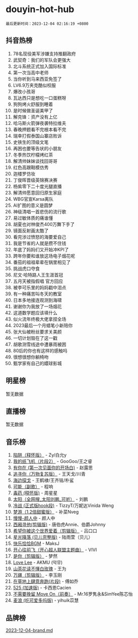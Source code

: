 # douyin-hot-hub

`最后更新时间：2023-12-04 02:16:19 +0800`

## 抖音热榜

1. 78名现役美军涉嫌支持推翻政府
1. 武契奇：我们的军队会更强大
1. 北斗系统正式加入国际标准
1. 第一次当高中老师
1. 当你听到马来西亚免签了
1. LV6.9万夹克酷似校服
1. 爆改小孩哥
1. 瓦达西只是想吃一口蛋糕呀
1. 狗狗烤火舒服到睡着
1. 是时候做圣诞美甲了
1. 解克锋：资产没有上亿
1. 哈马斯火箭弹夜袭特拉维夫
1. 春晚押题看不完根本看不完
1. 瑞幸打假泰国山寨店败诉
1. 史铁生的顶级文笔
1. 再困也要等告状的小朋友
1. 冬季热饮柠檬烤红茶
1. 解清帅妹妹谈找回哥哥
1. 红色高跟鞋模仿秀
1. 迦楼罗仿妆
1. 丁俊晖晋级英锦赛决赛
1. 杨紫零下二十度光腿直播
1. 解清帅愿意回归原生家庭
1. WBG官宣Karsa离队
1. AI扩图的意义是圆梦
1. 神级清唱一首悲伤的流行歌
1. 易过敏体质的痛谁懂
1. 胡夏也对林俊杰400万舞下手了
1. 镜面反射画太酷了
1. 看完涉过愤怒的海要爱自己
1. 我是节省的人就是攒不住钱
1. 年底了妈妈们又开始冲KPI了
1. 跨年你要和谁放这场电子烟花呢
1. 番茄的祖祖辈辈在锅里相见了
1. 挑战虎口夺食
1. 尼文·哈特路人王生涯首冠
1. 五月天被指假唱 官方回应
1. 被李可乐里的妈妈戳中泪点
1. 有一种痛苦叫冬天的教室
1. 日本多地接连观测到海啸
1. 谢谢你为我放了一场烟花
1. 这道数学题应该填什么
1. 似火流年终极大佬拿捏全场
1. 2023最后一个月蜡笔小新陪你
1. 张大仙被粉丝要求关美颜
1. 一切计划毁在了这一戳
1. 胡歌测雪线途中遭暴雨被困
1. 80后的你也有这样的感触吗
1. 很想很想你躺椅吻
1. 甄学家有自己的嬛球影城

## 明星榜

暂无数据

## 直播榜

暂无数据

## 音乐榜

1. [陷阱（释怀版）](https://sf6-cdn-tos.douyinstatic.com/obj/tos-cn-ve-2774/oE8C21LeZrzKLDFfQYgMzx4GAIHageG5IzayY7) - Zy/白允y
1. [我的纸飞机（片段2）](https://sf6-cdn-tos.douyinstatic.com/obj/tos-cn-ve-2774/oM2ZrKcg2CD5AeRB2gkeXOFB1IxAGJdZPazYHf) - GooGoo/王之睿
1. [有你在 (第一次见面你的开场白)](https://sf3-cdn-tos.douyinstatic.com/obj/tos-cn-ve-2774/oAthrQ3ClJBfI57uBoFEgNDYtNCZ0TSYQQfxQ0) - 赵露思
1. [追寻你（万物复苏版）](https://sf3-cdn-tos.douyinstatic.com/obj/tos-cn-ve-2774/oYeAZJsbjIDit9APmBg8u6uDUQnHmoCf3gbo74) - 王天戈/川青
1. [海边探戈](https://sf6-cdn-tos.douyinstatic.com/obj/tos-cn-ve-2774/os9gE0VQCGqt6VQkZDyBBYvfSDY0QFe3vVmubn) - 王鹤棣/王齐铭/朴鲨
1. [可能（副歌）](https://sf3-cdn-tos.douyinstatic.com/obj/tos-cn-ve-2774/cde1731888894259b333569393c2fb51) - 程响
1. [毒药 (释怀版)](https://sf6-cdn-tos.douyinstatic.com/obj/tos-cn-ve-2774/oYILMEAzspdZBIzy4frJNB8ZHPHWAhiwowd4Ad) - 周星星
1. [太阳（全网搜_太阳刘鹏_可听）](https://sf6-cdn-tos.douyinstatic.com/obj/tos-cn-ve-2774/ogWbyIQnlBFImVbeDocRdCIYtBHlbJXgfZMvgz) - 刘鹏
1. [冷战 (正式版hook段)](https://sf6-cdn-tos.douyinstatic.com/obj/tos-cn-ve-2774/oMuEoiBasWApEMVDgNiI8VAByNmwo5J0pyf8Yx) - TizzyT/万妮达Vinida Weng
1. [梦游（1.2倍甜蜜版）](https://sf3-cdn-tos.douyinstatic.com/obj/tos-cn-ve-2774/o4gyAUm8hwufoEABmwVIiQtHsFuGzAEEWtNMzo) - 补菜Nveg
1. [慢慢-颜人中](https://sf6-cdn-tos.douyinstatic.com/obj/tos-cn-ve-2774/ocjHNfBXdBxQNC8ZGAeoLMFTUgtBg8bkExunDC) - 颜人中
1. [西厢寻他(剪辑版)](https://sf6-cdn-tos.douyinstatic.com/obj/tos-cn-ve-2774/oUsAVfAQKlRNxEv5qxvIB8o5qmIWUcXbzJKJhw) - 唐伯虎Annie、伯爵Johnny
1. [希望你被这个世界爱着（剪辑版）](https://sf3-cdn-tos.douyinstatic.com/obj/tos-cn-ve-2774/oo4H3BfEygN7l7bQaMBOZHCQ1eI4FqtED5skQ2) - 吕口口
1. [星光降落 (贝儿完整版)](https://sf6-cdn-tos.douyinstatic.com/obj/tos-cn-ve-2774/okwB9hAwyAtsFFkFBzAX1hOOfQuIoMNs0W2Mwr) - 陆雨萱（贝儿）
1. [快乐恰恰BGM](https://sf3-cdn-tos.douyinstatic.com/obj/tos-cn-ve-2774/07b173ca7d2f40f3ba0b97ac7fa3a44a) - MaksJ
1. [开心往前飞（开心超人联盟主题曲）](https://sf3-cdn-tos.douyinstatic.com/obj/tos-cn-ve-2774/9d8fb7c82cf1421fb93a9fe925275e0a) - VIVI
1. [是你（剪辑版）](https://sf6-cdn-tos.douyinstatic.com/obj/tos-cn-ve-2774/46019dae783c4c969944217fe1cfafc4) - 梦然
1. [Love Lee](https://sf6-cdn-tos.douyinstatic.com/obj/tos-cn-ve-2774/o05GbkJGbCBTdDnMtB0fwOYgkeZp23vrWQDQBS) - AKMU (악뮤)
1. [山茶花读不懂白玫瑰](https://sf6-cdn-tos.douyinstatic.com/obj/tos-cn-ve-2774/osfn8B7DktrRHEPJgPCfDbw7QDQEkwC16BxZg9) - 王为
1. [万疆（剪辑版）](https://sf3-cdn-tos.douyinstatic.com/obj/tos-cn-ve-2774/ooG7oVgFlDTelKCjCsTTobQvbdtj1BBQXnfZd8) - 李玉刚
1. [在草地上肆意奔跑(片段)](https://sf3-cdn-tos.douyinstatic.com/obj/tos-cn-ve-2774/8831d494742f45dabdfa8adb8b817259) - 傅如乔
1. [525 (加速版)](https://sf3-cdn-tos.douyinstatic.com/obj/tos-cn-ve-2774/oIfKCtqfDyP8Vc9FpAPgWMyezT6LnDT1abRwGg) - 卡西恩Cacien
1. [不需要挽留 Move On（前奏）](https://sf6-cdn-tos.douyinstatic.com/obj/tos-cn-ve-2774/ooCBhgCCkF4nExzQL9WZSUbitfA8IsDkgQIYhe) - Mr.16罗隽永&SimYee陈芯怡
1. [麦浪 (吃可爱多吗版)](https://sf3-cdn-tos.douyinstatic.com/obj/tos-cn-ve-2774/fb2bf2aaa2854aaa8ec0fcfabbee4bd8) - yihuik苡慧

## 品牌榜

[2023-12-04-brand.md](2023-12-04-brand.md)
